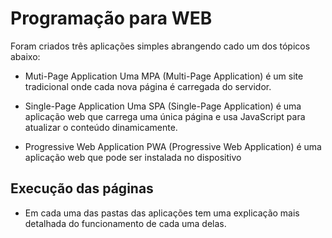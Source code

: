 
 # Programação para WEB

Foram criados três aplicações simples abrangendo cado um dos tópicos abaixo:

- Muti-Page Application
Uma MPA (Multi-Page Application) é um site tradicional onde cada nova página é carregada do servidor.

- Single-Page Application
Uma SPA (Single-Page Application) é uma aplicação web que carrega uma única página e usa JavaScript para atualizar o conteúdo dinamicamente.

- Progressive Web Application
PWA (Progressive Web Application) é uma aplicação web que pode ser instalada no dispositivo

## Execução das páginas

- Em cada uma das pastas das aplicações tem uma explicação mais detalhada do funcionamento de cada uma delas.